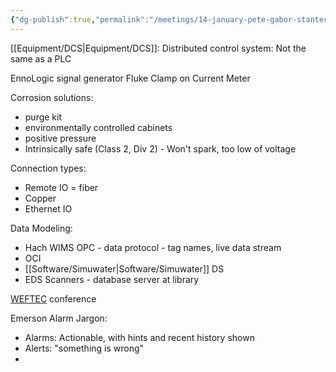 ```yaml
---
{"dg-publish":true,"permalink":"/meetings/14-january-pete-gabor-stantec-emerson/","created":"2025-01-14T08:12:04.505-06:00"}
---
```


[[Equipment/DCS\|Equipment/DCS]]: Distributed control system: Not the same as a PLC

EnnoLogic signal generator
Fluke Clamp on Current Meter

Corrosion solutions:
- purge kit
- environmentally controlled cabinets
- positive pressure
- Intrinsically safe (Class 2, Div 2) - Won't spark, too low of voltage

Connection types:
- Remote IO = fiber
- Copper
- Ethernet IO

Data Modeling:
- Hach WIMS OPC - data protocol - tag names, live data stream
- OCI
- [[Software/Simuwater\|Software/Simuwater]] DS
- EDS Scanners - database server at library

[WEFTEC](https://www.weftec.org/) conference


Emerson Alarm Jargon:
- Alarms: Actionable, with hints and recent history shown
- Alerts: "something is wrong"
-